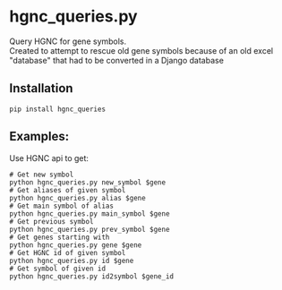 # hgnc_queries.py 

Query HGNC for gene symbols.  
Created to attempt to rescue old gene symbols because of an old excel "database" that had to be converted in a Django database

## Installation

```
pip install hgnc_queries
```

## Examples:

Use HGNC api to get:
```
# Get new symbol
python hgnc_queries.py new_symbol $gene
# Get aliases of given symbol
python hgnc_queries.py alias $gene
# Get main symbol of alias
python hgnc_queries.py main_symbol $gene
# Get previous symbol
python hgnc_queries.py prev_symbol $gene
# Get genes starting with
python hgnc_queries.py gene $gene
# Get HGNC id of given symbol
python hgnc_queries.py id $gene
# Get symbol of given id
python hgnc_queries.py id2symbol $gene_id
```